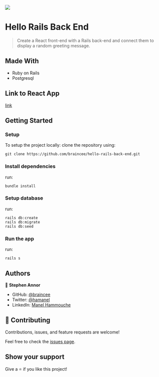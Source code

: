 ![](https://img.shields.io/badge/Microverse-blueviolet)

# Hello Rails Back End

> Create a React front-end with a Rails back-end and connect them to display a random greeting message.

## Made With

- Ruby on Rails
- Postgresql
  
## Link to React App
[link](https://github.com/braincee/hello-react-front-end/tree/development)

## Getting Started

### Setup

To setup the project locally: clone the repository using:

```
git clone https://github.com/braincee/hello-rails-back-end.git
```

### Install dependencies
run:
```
bundle install
```

### Setup database
run:
```
rails db:create
rails db:migrate
rails db:seed
```

### Run the app
run:
```
rails s
```

## Authors

👤 **Stephen Annor**

- GitHub: [@braincee](https://github.com/braincee)
- Twitter: [@hamanel](https://twitter.com/annor0543)
- LinkedIn: [Manel Hammouche](https://www.linkedin.com/in/stephen-annor/)

## 🤝 Contributing

Contributions, issues, and feature requests are welcome!

Feel free to check the [issues page](https://github.com/braincee/hello-rails-back-end/issues).

## Show your support

Give a ⭐️ if you like this project!